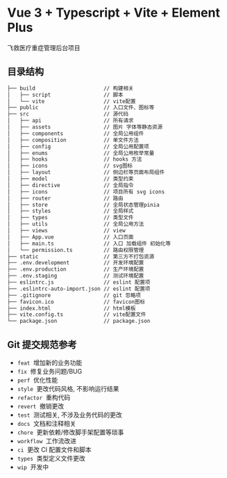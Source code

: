 # Vue 3 + Typescript + Vite + Element Plus

飞救医疗重症管理后台项目

## 目录结构

```sh
├── build                      // 构建相关
│   ├── script                 // 脚本
│   └── vite                   // vite配置
├── public                     // 入口文件、图标等
├── src                        // 源代码
│   ├── api                    // 所有请求
│   ├── assets                 // 图片 字体等静态资源
│   ├── components             // 全局公用组件
│   ├── composition            // 单文件方法
│   ├── config                 // 全局公用配置项
│   ├── enums                  // 全局公用枚举常量
│   ├── hooks                  // hooks 方法
│   ├── icons                  // svg图标
│   ├── layout                 // 侧边栏等页面布局组件
│   ├── model                  // 类型约束
│   ├── directive              // 全局指令
│   ├── icons                  // 项目所有 svg icons
│   ├── router                 // 路由
│   ├── store                  // 全局状态管理pinia
│   ├── styles                 // 全局样式
│   ├── types                  // 类型文件
│   ├── utils                  // 全局公用方法
│   ├── views                  // view
│   ├── App.vue                // 入口页面
│   ├── main.ts                // 入口 加载组件 初始化等
│   └── permission.ts          // 路由权限管理
├── static                     // 第三方不打包资源
├── .env.development           // 开发环境配置
├── .env.production            // 生产环境配置
├── .env.staging               // 测试环境配置
├── eslintrc.js                // eslint 配置项
├── .eslintrc-auto-import.json // eslint 配置项
├── .gitignore                 // git 忽略项
├── favicon.ico                // favicon图标
├── index.html                 // html模板
├── vite.config.ts             // vite配置文件
└── package.json               // package.json
```

## Git 提交规范参考

- `feat`  增加新的业务功能
- `fix`  修复业务问题/BUG
- `perf`  优化性能
- `style`  更改代码风格, 不影响运行结果
- `refactor`  重构代码
- `revert`  撤销更改
- `test`  测试相关, 不涉及业务代码的更改
- `docs`  文档和注释相关
- `chore`  更新依赖/修改脚手架配置等琐事
- `workflow`  工作流改进
- `ci`  更改 CI 配置文件和脚本
- `types`  类型定义文件更改
- `wip`  开发中
